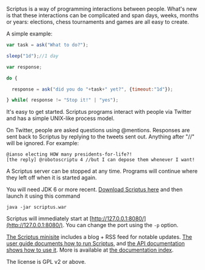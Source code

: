 Scriptus is a way of programming interactions between people. What's new is that these interactions can be complicated and span days, weeks, months or years: elections, chess tournaments and games are all easy to create.

A simple example:

```javascript
var task = ask("What to do?");

sleep("1d");//1 day

var response;

do {

  response = ask("did you do "+task+" yet?", {timeout:"1d"});

} while( response != "Stop it!" | "yes");
```

It's easy to get started. Scriptus programs interact with people via Twitter and has a simple UNIX-like process model.

On Twitter, people are asked questions using @mentions. Responses are sent back to Scriptus by replying to the tweets sent out. Anything after "//" will be ignored. For example:

	@ianso electing HOW many presidents-for-life?!
	[the reply] @robotoscriptu 4 //but I can depose them whenever I want!

A Scriptus server can be stopped at any time. Programs will continue where they left off when it is started again.

You will need JDK 6 or more recent. [Download Scriptus here](https://github.com/downloads/ianso/scriptus/scriptus.war) and then launch it using this command

```
java -jar scriptus.war
```

Scriptus will immediately start at [http://127.0.0.1:8080/](http://127.0.0.1:8080/). You can change the port using the `-p` option.

[The Scriptus minisite](http://ianso.github.com/scriptus/) includes a blog + RSS feed for notable updates. [The user guide documents how to run Scriptus](https://github.com/ianso/scriptus/blob/master/docs/userguide.md), and [the API documentation shows how to use it](https://github.com/ianso/scriptus/blob/master/docs/api.md). More is available at [the documentation index](https://github.com/ianso/scriptus/blob/master/docs/index.md).

The license is GPL v2 or above.

